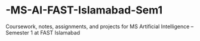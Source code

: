 # -MS-AI-FAST-Islamabad-Sem1
Coursework, notes, assignments, and projects for MS Artificial Intelligence – Semester 1 at FAST Islamabad
